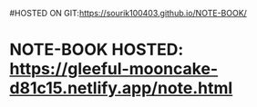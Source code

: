 #HOSTED ON GIT:https://sourik100403.github.io/NOTE-BOOK/
# NOTE-BOOK HOSTED: https://gleeful-mooncake-d81c15.netlify.app/note.html
